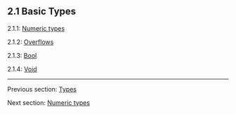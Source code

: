 ## 2.1 Basic Types

2.1.1: [Numeric types](2.1.1-Numeric_types.md)

2.1.2: [Overflows](2.1.2-Overflows.md)

2.1.3: [Bool](2.1.3-Bool.md)

2.1.4: [Void](2.1.4-Void.md)

---

Previous section: [Types](2-Types.md)

Next section: [Numeric types](2.1.1-Numeric_types.md)